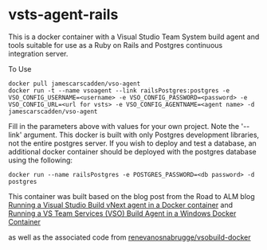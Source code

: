 # vsts-agent-rails

This is a docker container with a Visual Studio Team System build agent and tools suitable for use as a Ruby on Rails and Postgres continuous integration server.

To Use

```
docker pull jamescarscadden/vso-agent
docker run -t --name vsoagent --link railsPostgres:postgres -e VSO_CONFIG_USERNAME=<username> -e VSO_CONFIG_PASSWORD=<password> -e VSO_CONFIG_URL=<url for vsts> -e VSO_CONFIG_AGENTNAME=<agent name> -d jamescarscadden/vso-agent
```

Fill in the parameters above with values for your own project.
Note the '--link' argument. This docker is built with only Postgres development libraries, not the entire postgres server. If you wish to deploy and test a database, an additional docker container should be deployed with the postgres database using the following:

```
docker run --name railsPostgres -e POSTGRES_PASSWORD=<db password> -d postgres
```

This container was built based on the blog post from the Road to ALM blog
[Running a Visual Studio Build vNext agent in a Docker container](http://roadtoalm.com/2015/08/07/running-a-visual-studio-build-vnext-agent-in-a-docker-container/)
and
[Running a VS Team Services (VSO) Build Agent in a Windows Docker Container](http://roadtoalm.com/2016/02/15/running-a-vs-team-services-vso-build-agent-in-a-windows-docker-container)

as well as the associated code from [renevanosnabrugge/vsobuild-docker](https://github.com/renevanosnabrugge/vsobuild-docker)
